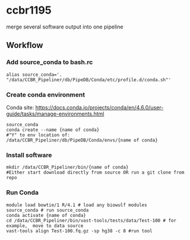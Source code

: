 # ccbr1195
merge several software output into one pipeline

## Workflow
### Add source_conda to bash.rc
```
alias source_conda='. "/data/CCBR_Pipeliner/db/PipeDB/Conda/etc/profile.d/conda.sh"'
```

### Create conda environment
Conda site: https://docs.conda.io/projects/conda/en/4.6.0/user-guide/tasks/manage-environments.html
```
source_conda
conda create --name {name of conda}
#"Y" to env location of: /data/CCBR_Pipeliner/db/PipeDB/Conda/envs/{name of conda}
```

### Install software
```
mkdir /data/CCBR_Pipeliner/bin/{name of conda}
#Either start download directly from source OR run a git clone from repo
```

### Run Conda
```
module load bowtie/1 R/4.1 # load any biowulf modules
source_conda # run source_conda
conda activate {name of conda}
cd /data/CCBR_Pipeliner/bin/vast-tools/tests/data/Test-100 # for example,  move to data source
vast-tools align Test-100.fq.gz -sp hg38 -c 8 #run tool
```
